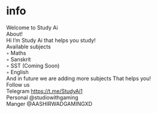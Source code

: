 # info
Welcome to Study Ai<br>
About!<br>
Hi I’m Study Ai that helps you study! <br>
Available subjects <br>
 ◦ Maths<br>
 ◦ Sanskrit<br>
 ◦ SST (Coming Soon)<br>
 ◦ English<br>
And in future we are adding more subjects
That helps you!<br>
Follow us<br>
Telegram https://t.me/StudyAi1 <br>
Personal @studiowithgaming <br>
Manger @AASHIRWADGAMINGXD <br>
